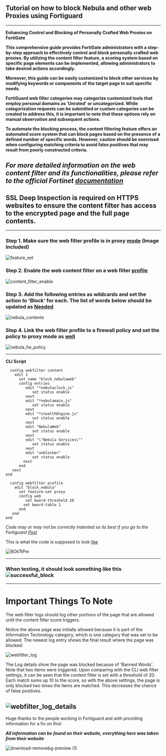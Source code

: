 ## Tutorial on how to block Nebula and other web Proxies using Fortiguard
-------------------------------------------------------------------------------------------------------------------------------------
**Enhancing Control and Blocking of Personally Crafted Web Proxies on FortiGate**

**This comprehensive guide provides FortiGate administrators with a step-by-step approach to effectively control and block personally crafted web proxies. By utilizing the content filter feature, a scoring system based on specific page elements can be implemented, allowing administrators to take desired actions accordingly.**

**Moreover, this guide can be easily customized to block other services by modifying keywords or components of the target page to suit specific needs.**

**FortiGuard web filter categories may categorize customized tools that employ personal domains as 'Unrated' or uncategorized. While categorization requests can be submitted or custom categories can be created to address this, it is important to note that these options rely on manual observation and subsequent actions.**

**To automate the blocking process, the content filtering feature offers an automated score system that can block pages based on the presence of a defined number of specific words. However, caution should be exercised when configuring matching criteria to avoid false positives that may result from poorly constructed criteria.**

_**For more detailed information on the web content filter and its functionalities, please refer to the official Fortinet [documentation](https://docs.fortinet.com/document/fortigate/7.4.0/administration-guide/725397/web-content-filter.)**_
-------------------------------------------------------------------------------------------------------------------------------------
## SSL Deep Inspection is required on HTTPS websites to ensure the content filter has access to the encrypted page and the full page contents.
-------------------------------------------------------------------------------------------------------------------------------------
### Step 1. Make sure the web filter profile is in proxy [mode](https://community.fortinet.com/t5/image/serverpage/image-id/23410iD70767212E770D6C/image-size/large/is-moderation-mode/true?v=v2&px=999) (Image Included)
![feature_set](https://github.com/K12SystemAdmin/Blocking-Web-Proxies/assets/133791743/e612bfd3-2377-4296-a844-bb2e0915b483)


### Step 2. Enable the web content filter on a web filter [profile](https://community.fortinet.com/t5/image/serverpage/image-id/23411iD2E9BA36FF177F48/image-size/large/is-moderation-mode/true?v=v2&px=999)
![content_filter_enable](https://github.com/K12SystemAdmin/Blocking-Web-Proxies/assets/133791743/1c4173e3-5748-4480-a35b-cf06ca4f509b)


### Step 3. Add the following entries as wildcards and set the action to 'Block' for each. The list of words below should be updated as [Needed](https://community.fortinet.com/t5/image/serverpage/image-id/23412iC8806D8E9F326FEC/image-size/large/is-moderation-mode/true?v=v2&px=999)
![nebula_contents](https://github.com/K12SystemAdmin/Blocking-Web-Proxies/assets/133791743/4c406ab7-0df9-4749-9abe-3eb4adca36f5)


### Step 4.  Link the web filter profile to a firewall policy and set the policy to proxy mode as [well](https://community.fortinet.com/t5/image/serverpage/image-id/23413i5B351B8594489C66/image-size/large/is-moderation-mode/true?v=v2&px=999)
![nebula_fw_policy](https://github.com/K12SystemAdmin/Blocking-Web-Proxies/assets/133791743/15872bab-e1d5-4736-b2db-fc0574afe6db)

-------------------------------------------------------------------------------------------------------------------------------------
**CLI Script**
```
  config webfilter content
    edit 1
      set name "block_nebulaweb"
      config entries
         edit "*nebulaclock.js"
            set status enable
         next
         edit "*nebulamain.js"
            set status enable
         next
         edit "*stealthEngine.js"
            set status enable
         next
         edit "NebulaWeb"
            set status enable
         next
         edit "\"Nebula Services\""
            set status enable
         next
         edit "unblocker"
            set status enable
        next
      end
   next
end
 
  config webfilter profile
    edit "block_nebula"
      set feature-set proxy
      config web
         set bword-threshold 20
        set bword-table 1
      end
   end
end
```
_*Code may or may not be correctly indented so its best if you go to the Fortiguard [Post](https://community.fortinet.com/t5/FortiGate/Technical-Tip-How-to-block-Nebula-Web-Proxy-and-custom-web/ta-p/258816)*_

This is what the code is supposed to look [like](https://imgur.com/a/Rp1mPOD)

![8OkTtPm](https://github.com/K12SystemAdmin/Blocking-Web-Proxies/assets/133791743/64b4762f-7b8d-497d-aeed-fce78d30d1b3)

-------------------------------------------------------------------------------------------------------------------------------------
### When testing, it should look something like this![successful_block](https://github.com/K12SystemAdmin/Blocking-Web-Proxies/assets/133791743/31a273eb-e39b-4bb6-9517-e67c280235d4)
-------------------------------------------------------------------------------------------------------------------------------------
# Important Things To Note

The web filter logs should log other portions of the page that are allowed until the content filter score triggers.

Notice the above page was initially allowed because it is part of the Information Technology category, which is one category that was set to be allowed. The newest log entry shows the final result where the page was blocked:

![webfilter_log](https://github.com/K12SystemAdmin/Blocking-Web-Proxies/assets/133791743/177ed0b2-1082-4cd2-860e-e6be1d6b7197)

The Log details show the page was blocked because of 'Banned Words'. Note that two items were triggered. Upon comparing with the CLI web filter settings, it can be seen that the content filter is set with a threshold of 20. Each match sums up 10 to the score, so with the above settings, the page is only blocked two times the items are matched. This decreases the chance of false positives. 

![webfilter_log_details](https://github.com/K12SystemAdmin/Blocking-Web-Proxies/assets/133791743/c0cf61e8-86fd-457f-aa42-fab5c43600ff)
-------------------------------------------------------------------------------------------------------------------------------------

Huge thanks to the people working in Fortiguard and with providing information for a fix on this! 

_**All information can be found on their website, everything here was taken from their website**_

![download-removebg-preview (1)](https://github.com/K12SystemAdmin/Blocking-Web-Proxies/assets/133791743/97a49e9c-eaa6-4aab-af14-a9ae6e7dcafb)
